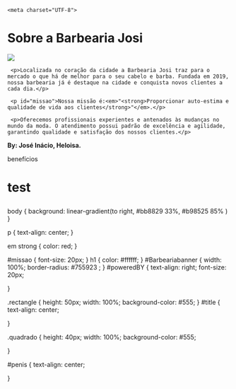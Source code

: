 <!DOCTYPE html>
<html lang="pt-br"></html>

<head>

    <meta charset="UTF-8">
<title>Barbearia A</title>

<link rel="stylesheet" href="style.css">


</head>



<body>

<div class="rectangle">   <h1 id="title">Sobre a Barbearia Josi</h1></div>


<img id="Barbeariabanner" src="banner.jpg">

 

     <p>Localizada no coração da cidade a Barbearia Josi traz para o mercado o que há de melhor para o seu cabelo e barba. Fundada em 2019, nossa barbearia já é destaque na cidade e conquista novos clientes a cada dia.</p>

     <p id="missao">Nossa missão é:<em>"<strong>Proporcionar auto-estima e qualidade de vida aos clientes</strong>"</em>.</p>

     <p>Oferecemos profissionais experientes e antenados às mudanças no mundo da moda. O atendimento possui padrão de excelência e agilidade, garantindo qualidade e satisfação dos nossos clientes.</p>

<P id="poweredBY"> <strong> By: José Inácio, Heloisa.</strong></P>

<p>benefícios</p>
<div class="quadrado"> <h1 id="penis">test</p></div>
</body>

</html>

</DOCTYPE>  



body {
    background: linear-gradient(to right, #bb8829 33%, #b98525 85% )
   }
   
   
   p {
       text-align: center;
   }
   
   em strong {
       color: red;
   }
   
   
   #missao {
       font-size: 20px;
   }
   h1 {
       color: #ffffff;
   }
   #Barbeariabanner {
       width: 100%;
       border-radius: #755923
       ;
   }
   #poweredBY {
       text-align: right;
       font-size: 20px;
       
   }
   
   .rectangle {
       height: 50px;
       width: 100%;
       background-color: #555;
   }
   #title {
       text-align: center;
   
   }

   .quadrado {
    height: 40px;
    width: 100%;
    background-color: #555;
    
   }

   #penis {
    text-align: center;

   }
